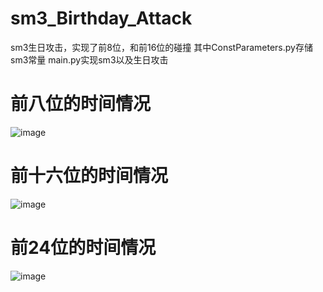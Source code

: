 # sm3_Birthday_Attack
sm3生日攻击，实现了前8位，和前16位的碰撞
其中ConstParameters.py存储sm3常量
main.py实现sm3以及生日攻击
# 前八位的时间情况
![image](https://user-images.githubusercontent.com/105531474/179967580-f2e7327d-4357-4fcf-9a1d-c9ac53ae10b8.png)

# 前十六位的时间情况
![image](https://user-images.githubusercontent.com/105531474/179967512-29318e5b-b9a3-4fcb-a7f7-93e15f9882cb.png)

# 前24位的时间情况
![image](https://user-images.githubusercontent.com/105531474/181880109-7c1da829-6bd8-4acb-9a39-b6a2af7859b9.png)
